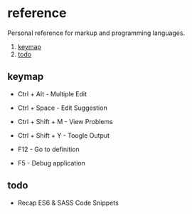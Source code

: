 # reference

Personal reference for markup and programming languages.

1.  [keymap](#keymap)
1.  [todo](#todo)

## keymap

* Ctrl + Alt - Multiple Edit
* Ctrl + Space - Edit Suggestion

* Ctrl + Shift + M - View Problems
* Ctrl + Shift + Y - Toogle Output

* F12 - Go to definition
* F5 - Debug application

## todo

* Recap ES6 & SASS Code Snippets

